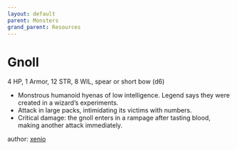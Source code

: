 ```yaml
---
layout: default
parent: Monsters
grand_parent: Resources
---
```


# Gnoll

4 HP, 1 Armor, 12 STR, 8 WIL, spear or short bow (d6)  

- Monstrous humanoid hyenas of low intelligence.   Legend says they were created in a wizard’s experiments.  
- Attack in large packs, intimidating its victims with numbers.  
- Critical damage: the gnoll enters in a rampage after tasting blood, making another attack immediately.  

author: [xenio](https://xenioinabottle.blogspot.com)

